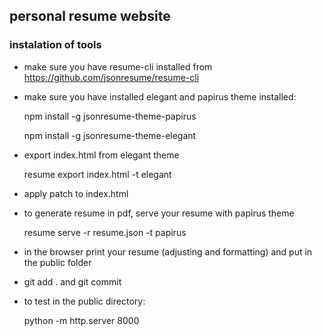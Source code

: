 ## personal resume website

### instalation of tools

* make sure you have resume-cli installed from https://github.com/jsonresume/resume-cli
* make sure you have installed elegant and papirus theme installed:

    npm install -g jsonresume-theme-papirus

    npm install -g jsonresume-theme-elegant

* export index.html from elegant theme

    resume export index.html -t elegant

* apply patch to index.html

* to generate resume in pdf, serve your resume with papirus theme

    resume serve -r resume.json -t papirus

* in the browser  print your resume  (adjusting and formatting) and put in the public folder

* git add . and git commit

* to test in the public directory:

    python -m http.server 8000 

